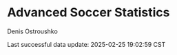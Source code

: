 # Advanced Soccer Statistics
Denis Ostroushko

<!-- gfm -->

Last successful data update: 2025-02-25 19:02:59 CST
